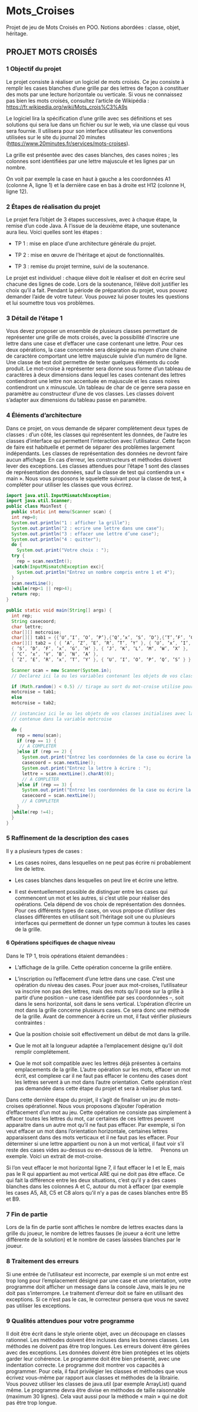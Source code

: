# Mots_Croises
Projet de jeu de Mots Croisés en POO. Notions abordées : classe, objet, héritage.

## PROJET MOTS CROISÉS

### 1 Objectif du projet
Le projet consiste à réaliser un logiciel de mots croisés. Ce jeu consiste à remplir les cases blanches d’une grille par des lettres de façon à constituer des mots par une lecture horizontale ou verticale. Si vous ne connaissez pas bien les mots croisés, consultez l’article de Wikipédia : https://fr.wikipedia.org/wiki/Mots_crois%C3%A9s

Le logiciel lira la spécification d’une grille avec ses définitions et ses solutions qui sera lue dans un fichier ou sur le web, via une classe qui vous sera fournie. Il utilisera pour son interface utilisateur les conventions utilisées sur le site du journal 20 minutes (https://www.20minutes.fr/services/mots-croises).

La grille est présentée avec des cases blanches, des cases noires ; les colonnes sont identifiées par une lettre majuscule et les lignes par un nombre.


On voit par exemple la case en haut à gauche a les coordonnées A1 (colonne A, ligne 1) et la dernière case en bas à droite est H12 (colonne H, ligne 12).

### 2 Étapes de réalisation du projet
Le projet fera l’objet de 3 étapes successives, avec à chaque étape, la remise d’un code Java. À l’issue de la deuxième étape, une soutenance aura lieu. Voici quelles sont les étapes :
- TP 1 : mise en place d’une architecture générale du projet.

- TP 2 : mise en œuvre de l’héritage et ajout de fonctionnalités.

- TP 3 : remise du projet termine, suivi de la soutenance.

Le projet est individuel : chaque élève doit le réaliser et doit en écrire seul chacune des lignes de code. Lors de la soutenance, l’élève doit justifier les choix qu’il a fait.
Pendant la période de préparation du projet, vous pouvez demander l’aide de votre tuteur. Vous pouvez lui poser toutes les questions et lui soumettre tous vos problèmes. 


### 3 Détail de l’étape 1
Vous devez proposer un ensemble de plusieurs classes permettant de représenter une grille de mots croisés, avec la possibilité d’inscrire une lettre dans une case et d’effacer une case contenant une lettre. Pour ces deux opérations, la case concernée sera désignée au moyen d’une chaine de caractère comportant une lettre majuscule suivie d’un numéro de ligne. Une classe de test doit permettre de tester quelques éléments du code produit.
Le mot-croise à représenter sera donne sous forme d’un tableau de caractères à deux dimensions dans lequel les cases contenant des lettres contiendront une lettre non accentuée en majuscule et les cases noires contiendront un x minuscule. Un tableau de char de ce genre sera passe en paramètre au constructeur d’une de vos classes. Les classes doivent s’adapter aux dimensions du tableau passe en paramètre.

### 4 Éléments d’architecture
Dans ce projet, on vous demande de séparer complètement deux types de classes : d’un côté, les classes qui représentent les données, de l’autre les classes d’interface qui permettent l’interaction avec l’utilisateur. Cette façon de faire est habituelle et permet de séparer des problèmes largement indépendants.
Les classes de représentation des données ne devront faire aucun affichage. En cas d’erreur, les constructeurs et méthodes doivent lever des exceptions.
Les classes attendues pour l’étape 1 sont des classes de représentation des données, sauf la classe de test qui contiendra un « main ».
Nous vous proposons le squelette suivant pour la classe de test, à compléter pour utiliser les classes que vous écrirez.

```Java
import java.util.InputMismatchException;
import java.util.Scanner;
public class MainTest {
  public static int menu(Scanner scan) {
  int rep=0;
  System.out.println("1 : afficher la grille");
  System.out.println("2 : ecrire une lettre dans une case");
  System.out.println("3 : effacer une lettre d’une case");
  System.out.println("4 : quitter");
  do {
    System.out.print("Votre choix : ");
  try {
    rep = scan.nextInt();
  }catch(InputMismatchException exc){
    System.out.println("Entrez un nombre compris entre 1 et 4");
  }
  scan.nextLine();
  }while(rep<1 || rep>4);
  return rep;
} 

public static void main(String[] args) {
  int rep;
  String casecoord;
  char lettre;
  char[][] motcroise;
  char[][] tab1 = {{’U’,’I’, ’O’, ’P’},{’Q’,’x’, ’S’, ’D’},{’T’,’F’, ’G’, ’x’}};
  char[][] tab2 = { { ’A’, ’Z’, ’E’, ’R’, ’T’, ’Y’ }, { ’U’, ’x’, ’I’, ’O’, ’P’, ’Q’ },
  { ’S’, ’D’, ’F’, ’x’, ’G’, ’H’ }, { ’J’, ’K’, ’L’, ’M’, ’W’, ’X’ },
  { ’C’, ’x’, ’V’, ’B’, ’N’, ’A’ },
  { ’Z’, ’E’, ’R’, ’x’, ’T’, ’Y’ }, { ’U’, ’I’, ’O’, ’P’, ’Q’, ’S’ } };

  Scanner scan = new Scanner(System.in);
  // Declarez ici la ou les variables contenant les objets de vos classes

  if (Math.random() < 0.5) // tirage au sort du mot-croise utilise pour le test.
  motcroise = tab1;
  else
  motcroise = tab2;

  // instanciez ici le ou les objets de vos classes initialises avec la grille
  // contenue dans la variable motcroise

  do {
    rep = menu(scan);
    if (rep == 1) {
     // A COMPLETER
    }else if (rep == 2) {
      System.out.print("Entrez les coordonnées de la case ou écrire la lettre : ");
      casecoord = scan.nextLine();
      System.out.print("Entrez la lettre à écrire : ");
      lettre = scan.nextLine().charAt(0);
      // A COMPLETER
    }else if (rep == 3) {
      System.out.print("Entrez les coordonnées de la case ou écrire la lettre : ");
      casecoord = scan.nextLine();
      // A COMPLETER
    }
  }while(rep !=4);
  }
}
```


### 5 Raffinement de la description des cases
Il y a plusieurs types de cases :
- Les cases noires, dans lesquelles on ne peut pas écrire ni probablement lire de lettre.

- Les cases blanches dans lesquelles on peut lire et écrire une lettre.

- Il est éventuellement possible de distinguer entre les cases qui commencent un mot et 	les autres, si c’est utile pour réaliser des opérations. Cela dépend de vos choix de 	représentation des données.
Pour ces différents types de cases, on vous propose d’utiliser des classes différentes en utilisant soit l’héritage soit une ou plusieurs interfaces qui permettent de donner un type commun à toutes les cases de la grille.

#### 6 Opérations spécifiques de chaque niveau
Dans le TP 1, trois opérations étaient demandées :
- L’affichage de la grille. Cette opération concerne la grille entière.

- L’inscription ou l’effacement d’une lettre dans une case. C’est une opération du   	 niveau des cases.
Pour jouer aux mot-croises, l’utilisateur va inscrire non pas des lettres, mais des mots qu’il pose sur la grille à partir d’une position – une case identifiée par ses coordonnées –, soit dans le sens horizontal, soit dans le sens vertical. L’opération d’écrire un mot dans la grille concerne plusieurs cases. Ce sera donc une méthode de la grille. Avant de commencer à écrire un mot, il faut vérifier plusieurs contraintes :

- Que la position choisie soit effectivement un début de mot dans la grille.

- Que le mot ait la longueur adaptée a l’emplacement désigne qu’il doit remplir complétement.

- Que le mot soit compatible avec les lettres déjà présentes à certains emplacements 	de la grille.
L’autre opération sur les mots, effacer un mot écrit, est complexe car il ne faut pas effacer le contenu des cases dont les lettres servent à un mot dans l’autre orientation. Cette opération n’est pas demandée dans cette étape du projet et sera à réaliser plus tard.

Dans cette dernière étape du projet, il s’agit de finaliser un jeu de mots-croises opérationnel.
Nous vous proposons d’ajouter l’opération d’effacement d’un mot au jeu. Cette opération ne consiste pas simplement à effacer toutes les lettres du mot, car certaines de ces lettres peuvent apparaitre dans un autre mot qu’il ne faut pas effacer. Par exemple, si l’on veut effacer un mot dans l’orientation horizontale, certaines lettres apparaissent dans des mots verticaux et il ne faut pas les effacer. Pour déterminer si une lettre appartient ou non à un mot vertical, il faut voir s’il reste des cases vides au-dessus ou en-dessous de la lettre.
 
Prenons un exemple. Voici un extrait de mot-croise.

Si l’on veut effacer le mot horizontal ligne 7, il faut effacer le I et le E, mais pas le R qui appartient au mot vertical ARE qui ne doit pas être efface. Ce qui fait la différence entre les deux situations, c’est qu’il y a des cases blanches dans les colonnes A et C, autour du mot à effacer (par exemple les cases A5, A8, C5 et C8 alors qu’il n’y a pas de cases blanches entre B5 et B9.

### 7 Fin de partie
Lors de la fin de partie sont affiches le nombre de lettres exactes dans la grille du joueur, le nombre de lettres fausses (le joueur a écrit une lettre différente de la solution) et le nombre de cases laissées blanches par le joueur.

### 8 Traitement des erreurs
Si une entrée de l’utilisateur est incorrecte, par exemple si un mot entre est trop long pour l’emplacement désigné par une case et une orientation, votre programme doit afficher un message dans la console Java, mais le jeu ne doit pas s’interrompre.
Le traitement d’erreur doit se faire en utilisant des exceptions. Si ce n’est pas le cas, le correcteur pensera que vous ne savez pas utiliser les exceptions.

### 9 Qualités attendues pour votre programme
Il doit être écrit dans le style oriente objet, avec un découpage en classes rationnel. Les méthodes doivent être incluses dans les bonnes classes. Les méthodes ne doivent pas être trop longues.
Les erreurs doivent être gérées avec des exceptions. Les données doivent être bien protégées et les objets garder leur cohérence.
Le programme doit être bien présenté, avec une indentation correcte.
Le programme doit montrer vos capacités à programmer. Pour cela, il faut privilégier les classes et méthodes que vous écrivez vous-même par rapport aux classes et méthodes de la librairie. Vous pouvez utiliser les classes de java.util (par exemple ArrayList) quand même.
Le programme devra être divise en méthodes de taille raisonnable (maximum 30 lignes). Cela vaut aussi pour la méthode « main » qui ne doit pas être trop longue.
